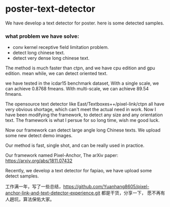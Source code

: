 # poster-text-detector

We have develop a text detector for poster. 
here is some detected samples. 

### what problem we have solve:
- conv kernel receptive field limitation problem. 
- detect long chinese text. 
- detect very dense long chinese text. 
	
The method is much faster than ctpn, and we have cpu edition and gpu edition. 
mean while, we can detect oriented text. 

we have tested in the icdar15 benchmark dataset, With a single scale, we can achieve
0.8768 fmeans. With multi-scale, we can achieve 89.54 fmeans. 

The opensource text detector like East/Textboxes++/pixel-link/ctpn all have very obvious shortage, which can't
meet the actual need in work. Now I have been modifying the framework, to detect any size and any orientation text. 
The framework is what I persue for so long time, wish me good luck. 

Now our framework can detect large angle long Chinese texts. We upload some new detect demo images. 

Our method is fast, single shot, and can be really used in practice. 

Our framework named Pixel-Anchor, The arXiv paper:
https://arxiv.org/abs/1811.07432

Recently, we develop a text detector for fapiao, we have upload some detect samples. 

工作满一年，写了一些总结，https://github.com/Yuanhang8605/pixel-anchor-link-and-text-detector-experience.git
都是干货，分享一下，
愿不再有人趟坑，算法保佑大家。
